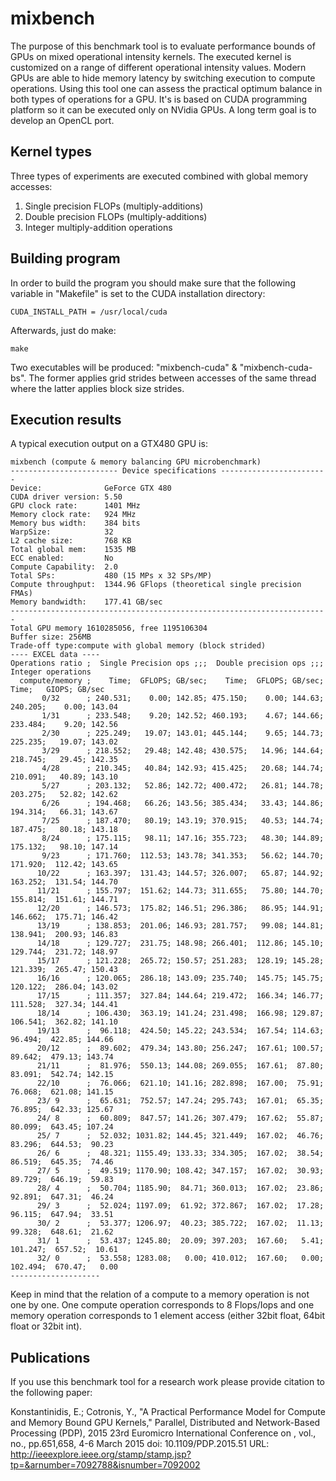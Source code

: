 # mixbench
The purpose of this benchmark tool is to evaluate performance bounds of GPUs on mixed operational intensity kernels. The executed kernel is customized on a range of different operational intensity values. Modern GPUs are able to hide memory latency by switching execution to compute operations. Using this tool one can assess the practical optimum balance in both types of operations for a GPU. It's is based on CUDA programming platform so it can be executed only on NVidia GPUs. A long term goal is to develop an OpenCL port.

Kernel types
--------------

Three types of experiments are executed combined with global memory accesses:

1. Single precision FLOPs (multiply-additions)
2. Double precision FLOPs (multiply-additions)
3. Integer multiply-addition operations

Building program
--------------

In order to build the program you should make sure that the following variable in "Makefile" is set to the CUDA installation directory:

```
CUDA_INSTALL_PATH = /usr/local/cuda
```

Afterwards, just do make:

```
make
```

Two executables will be produced: "mixbench-cuda" & "mixbench-cuda-bs". The former applies grid strides between accesses of the same thread where the latter applies block size strides.

Execution results
--------------

A typical execution output on a GTX480 GPU is:
```
mixbench (compute & memory balancing GPU microbenchmark)
------------------------ Device specifications ------------------------
Device:              GeForce GTX 480
CUDA driver version: 5.50
GPU clock rate:      1401 MHz
Memory clock rate:   924 MHz
Memory bus width:    384 bits
WarpSize:            32
L2 cache size:       768 KB
Total global mem:    1535 MB
ECC enabled:         No
Compute Capability:  2.0
Total SPs:           480 (15 MPs x 32 SPs/MP)
Compute throughput:  1344.96 GFlops (theoretical single precision FMAs)
Memory bandwidth:    177.41 GB/sec
-----------------------------------------------------------------------
Total GPU memory 1610285056, free 1195106304
Buffer size: 256MB
Trade-off type:compute with global memory (block strided)
---- EXCEL data ----
Operations ratio ;  Single Precision ops ;;;  Double precision ops ;;;    Integer operations   
  compute/memory ;    Time;  GFLOPS; GB/sec;    Time;  GFLOPS; GB/sec;    Time;   GIOPS; GB/sec
       0/32      ; 240.531;    0.00; 142.85; 475.150;    0.00; 144.63; 240.205;    0.00; 143.04
       1/31      ; 233.548;    9.20; 142.52; 460.193;    4.67; 144.66; 233.484;    9.20; 142.56
       2/30      ; 225.249;   19.07; 143.01; 445.144;    9.65; 144.73; 225.235;   19.07; 143.02
       3/29      ; 218.552;   29.48; 142.48; 430.575;   14.96; 144.64; 218.745;   29.45; 142.35
       4/28      ; 210.345;   40.84; 142.93; 415.425;   20.68; 144.74; 210.091;   40.89; 143.10
       5/27      ; 203.132;   52.86; 142.72; 400.472;   26.81; 144.78; 203.275;   52.82; 142.62
       6/26      ; 194.468;   66.26; 143.56; 385.434;   33.43; 144.86; 194.314;   66.31; 143.67
       7/25      ; 187.470;   80.19; 143.19; 370.915;   40.53; 144.74; 187.475;   80.18; 143.18
       8/24      ; 175.115;   98.11; 147.16; 355.723;   48.30; 144.89; 175.132;   98.10; 147.14
       9/23      ; 171.760;  112.53; 143.78; 341.353;   56.62; 144.70; 171.920;  112.42; 143.65
      10/22      ; 163.397;  131.43; 144.57; 326.007;   65.87; 144.92; 163.252;  131.54; 144.70
      11/21      ; 155.797;  151.62; 144.73; 311.655;   75.80; 144.70; 155.814;  151.61; 144.71
      12/20      ; 146.573;  175.82; 146.51; 296.386;   86.95; 144.91; 146.662;  175.71; 146.42
      13/19      ; 138.853;  201.06; 146.93; 281.757;   99.08; 144.81; 138.941;  200.93; 146.83
      14/18      ; 129.727;  231.75; 148.98; 266.401;  112.86; 145.10; 129.744;  231.72; 148.97
      15/17      ; 121.228;  265.72; 150.57; 251.283;  128.19; 145.28; 121.339;  265.47; 150.43
      16/16      ; 120.065;  286.18; 143.09; 235.740;  145.75; 145.75; 120.122;  286.04; 143.02
      17/15      ; 111.357;  327.84; 144.64; 219.472;  166.34; 146.77; 111.528;  327.34; 144.41
      18/14      ; 106.430;  363.19; 141.24; 231.498;  166.98; 129.87; 106.541;  362.82; 141.10
      19/13      ;  96.118;  424.50; 145.22; 243.534;  167.54; 114.63;  96.494;  422.85; 144.66
      20/12      ;  89.602;  479.34; 143.80; 256.247;  167.61; 100.57;  89.642;  479.13; 143.74
      21/11      ;  81.976;  550.13; 144.08; 269.055;  167.61;  87.80;  83.091;  542.74; 142.15
      22/10      ;  76.066;  621.10; 141.16; 282.898;  167.00;  75.91;  76.068;  621.08; 141.15
      23/ 9      ;  65.631;  752.57; 147.24; 295.743;  167.01;  65.35;  76.895;  642.33; 125.67
      24/ 8      ;  60.809;  847.57; 141.26; 307.479;  167.62;  55.87;  80.099;  643.45; 107.24
      25/ 7      ;  52.032; 1031.82; 144.45; 321.449;  167.02;  46.76;  83.296;  644.53;  90.23
      26/ 6      ;  48.321; 1155.49; 133.33; 334.305;  167.02;  38.54;  86.519;  645.35;  74.46
      27/ 5      ;  49.519; 1170.90; 108.42; 347.157;  167.02;  30.93;  89.729;  646.19;  59.83
      28/ 4      ;  50.704; 1185.90;  84.71; 360.013;  167.02;  23.86;  92.891;  647.31;  46.24
      29/ 3      ;  52.024; 1197.09;  61.92; 372.867;  167.02;  17.28;  96.115;  647.94;  33.51
      30/ 2      ;  53.377; 1206.97;  40.23; 385.722;  167.02;  11.13;  99.328;  648.61;  21.62
      31/ 1      ;  53.437; 1245.80;  20.09; 397.203;  167.60;   5.41; 101.247;  657.52;  10.61
      32/ 0      ;  53.558; 1283.08;   0.00; 410.012;  167.60;   0.00; 102.494;  670.47;   0.00
--------------------
```

Keep in mind that the relation of a compute to a memory operation is not one by one. One compute operation corresponds to 8 Flops/Iops and one memory operation corresponds to 1 element access (either 32bit float, 64bit float or 32bit int). 

Publications
--------------

If you use this benchmark tool for a research work please provide citation to the following paper:

Konstantinidis, E.; Cotronis, Y., "A Practical Performance Model for Compute and Memory Bound GPU Kernels," Parallel, Distributed and Network-Based Processing (PDP), 2015 23rd Euromicro International Conference on , vol., no., pp.651,658, 4-6 March 2015
doi: 10.1109/PDP.2015.51
URL: http://ieeexplore.ieee.org/stamp/stamp.jsp?tp=&arnumber=7092788&isnumber=7092002

